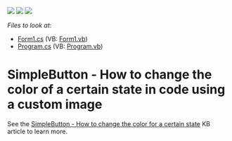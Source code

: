 <!-- default badges list -->
![](https://img.shields.io/endpoint?url=https://codecentral.devexpress.com/api/v1/VersionRange/128623390/14.1.3%2B)
[![](https://img.shields.io/badge/Open_in_DevExpress_Support_Center-FF7200?style=flat-square&logo=DevExpress&logoColor=white)](https://supportcenter.devexpress.com/ticket/details/T156226)
[![](https://img.shields.io/badge/📖_How_to_use_DevExpress_Examples-e9f6fc?style=flat-square)](https://docs.devexpress.com/GeneralInformation/403183)
<!-- default badges end -->
<!-- default file list -->
*Files to look at*:

* [Form1.cs](./CS/dxSample_CustomSimpleButton/Form1.cs) (VB: [Form1.vb](./VB/dxSample_CustomSimpleButton/Form1.vb))
* [Program.cs](./CS/dxSample_CustomSimpleButton/Program.cs) (VB: [Program.vb](./VB/dxSample_CustomSimpleButton/Program.vb))
<!-- default file list end -->
# SimpleButton - How to change the color of a certain state in code using a custom image


See the <a href="https://www.devexpress.com/Support/Center/p/T154055">SimpleButton - How to change the color for a certain state</a> KB article to learn more.

<br/>


